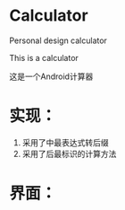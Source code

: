 # Calculator

Personal design calculator

This is a calculator

这是一个Android计算器

# 实现：

1. 采用了中最表达式转后缀
2. 采用了后最标识的计算方法

# 界面：

![]()
![]()
![]()
